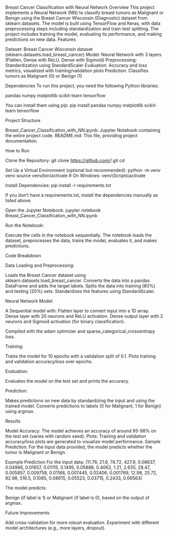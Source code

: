 Breast Cancer Classification with Neural Network
Overview
This project implements a Neural Network (NN) to classify breast tumors as Malignant or Benign using the Breast Cancer Wisconsin (Diagnostic) dataset from sklearn.datasets. The model is built using TensorFlow and Keras, with data preprocessing steps including standardization and train-test splitting. The project includes training the model, evaluating its performance, and making predictions on new data.
Features

Dataset: Breast Cancer Wisconsin dataset (sklearn.datasets.load_breast_cancer)
Model: Neural Network with 3 layers (Flatten, Dense with ReLU, Dense with Sigmoid)
Preprocessing: Standardization using StandardScaler
Evaluation: Accuracy and loss metrics, visualized with training/validation plots
Prediction: Classifies tumors as Malignant (0) or Benign (1)

Dependencies
To run this project, you need the following Python libraries:

pandas
numpy
matplotlib
scikit-learn
tensorflow

You can install them using pip:
pip install pandas numpy matplotlib scikit-learn tensorflow

Project Structure

Breast_Cancer_Classification_with_NN.ipynb: Jupyter Notebook containing the entire project code.
README.md: This file, providing project documentation.

How to Run

Clone the Repository:
git clone https://github.com/<your-username>/<your-repo-name>.git
cd <your-repo-name>


Set Up a Virtual Environment (optional but recommended):
python -m venv venv
source venv/bin/activate  # On Windows: venv\Scripts\activate


Install Dependencies:
pip install -r requirements.txt

If you don’t have a requirements.txt, install the dependencies manually as listed above.

Open the Jupyter Notebook:
jupyter notebook Breast_Cancer_Classification_with_NN.ipynb


Run the Notebook:

Execute the cells in the notebook sequentially.
The notebook loads the dataset, preprocesses the data, trains the model, evaluates it, and makes predictions.



Code Breakdown

Data Loading and Preprocessing:

Loads the Breast Cancer dataset using sklearn.datasets.load_breast_cancer.
Converts the data into a pandas DataFrame and adds the target labels.
Splits the data into training (80%) and testing (20%) sets.
Standardizes the features using StandardScaler.


Neural Network Model:

A Sequential model with:
Flatten layer to convert input into a 1D array.
Dense layer with 20 neurons and ReLU activation.
Dense output layer with 2 neurons and Sigmoid activation (for binary classification).


Compiled with the adam optimizer and sparse_categorical_crossentropy loss.


Training:

Trains the model for 10 epochs with a validation split of 0.1.
Plots training and validation accuracy/loss over epochs.


Evaluation:

Evaluates the model on the test set and prints the accuracy.


Prediction:

Makes predictions on new data by standardizing the input and using the trained model.
Converts predictions to labels (0 for Malignant, 1 for Benign) using argmax.



Results

Model Accuracy: The model achieves an accuracy of around 95-98% on the test set (varies with random seed).
Plots: Training and validation accuracy/loss plots are generated to visualize model performance.
Sample Prediction:
For the input data provided, the model predicts whether the tumor is Malignant or Benign.



Example Prediction
For the input data:
(11.76, 21.6, 74.72, 427.9, 0.08637, 0.04966, 0.01657, 0.01115, 0.1495, 0.05888, 0.4062, 1.21, 2.635, 28.47, 0.005857, 0.009758, 0.01168, 0.007445, 0.02406, 0.001769, 12.98, 25.72, 82.98, 516.5, 0.1085, 0.08615, 0.05523, 0.03715, 0.2433, 0.06563)

The model predicts:

Benign (if label is 1) or Malignant (if label is 0), based on the output of argmax.

Future Improvements

Add cross-validation for more robust evaluation.
Experiment with different model architectures (e.g., more layers, dropout).

